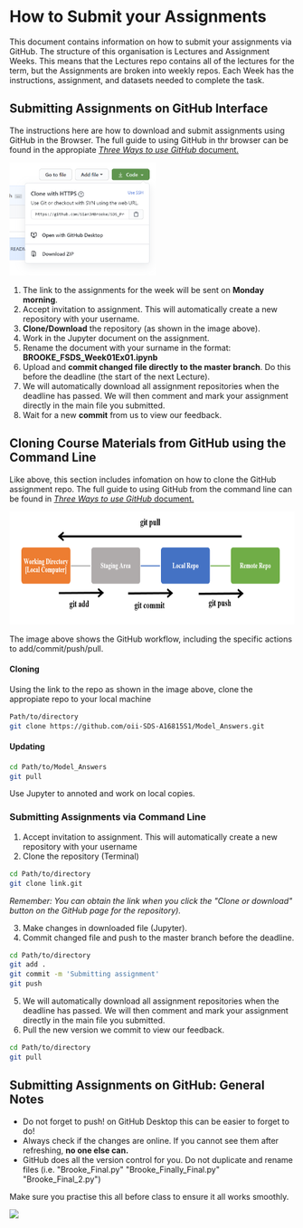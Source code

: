 # How to Submit your Assignments

This document contains information on how to submit your assignments via GitHub. The structure of this organisation is Lectures and Assignment Weeks. This means that the Lectures repo contains all of the lectures for the term, but the Assignments are broken into weekly repos. Each Week has the instructions, assignment, and datasets needed to complete the task.

## Submitting Assignments on GitHub Interface
The instructions here are how to download and submit assignments using GitHub in the Browser.
The full guide to using GitHub in thr browser can be found in the appropiate [*Three Ways to use GitHub* document.](/Three-Ways-to-Use-GitHub-WEBINTERFACE.md)

<img src="Images/download_ssh.PNG" height=200>

1. The link to the assignments for the week will be sent on **Monday morning**.
2. Accept invitation to assignment. This will automatically create a new repository with your username.
3. **Clone/Download** the repository (as shown in the image above).
4. Work in the Jupyter document on the assignment.
5. Rename the document with your surname in the format: **BROOKE_FSDS_Week01Ex01.ipynb**
6. Upload and **commit changed file directly to the master branch**. Do this before the deadline (the start of the next Lecture).
7. We will automatically download all assignment repositories when the deadline has passed. We will then comment and mark your assignment directly in the main file you submitted.
8. Wait for a new **commit** from us to view our feedback.

## Cloning Course Materials from GitHub using the Command Line
Like above, this section includes infomation on how to clone the GitHub assignment repo.
The full guide to using GitHub from the command line can be found in [*Three Ways to use GitHub* document.](https://github.com/oii-SDS-A16815S1/Admin/blob/master/Three-Ways-to-Use-GitHub-COMMANDLINE.md)

<img src="Images/git_workflow.PNG" height=200>

The image above shows the GitHub workflow, including the specific actions to add/commit/push/pull.

#### Cloning
Using the link to the repo as shown in the image above, clone the appropiate repo to your local machine
``` bash
Path/to/directory
git clone https://github.com/oii-SDS-A16815S1/Model_Answers.git
```
#### Updating
``` bash
cd Path/to/Model_Answers
git pull
```
Use Jupyter to annoted and work on local copies.

### Submitting Assignments via Command Line
1. Accept invitation to assignment. This will automatically create a new repository with your username
2. Clone the repository (Terminal)
``` bash
cd Path/to/directory
git clone link.git
```
*Remember: You can obtain the link when you click the "Clone or download" button on the GitHub page for the repository).*

3. Make changes in downloaded file (Jupyter).
4. Commit changed file and push to the master branch before the deadline.
```bash
cd Path/to/directory
git add .
git commit -m 'Submitting assignment'
git push
```
5. We will automatically download all assignment repositories when the deadline has passed. We will then comment and mark your assignment directly in the main file you submitted.
6. Pull the new version we commit to view our feedback.
``` bash
cd Path/to/directory
git pull
```

## Submitting Assignments on GitHub: General Notes
* Do not forget to push! on GitHub Desktop this can be easier to forget to do!
* Always check if the changes are online. If you cannot see them after refreshing, **no one else can.**
* GitHub does all the version control for you. Do not duplicate and rename files (i.e. "Brooke_Final.py" "Brooke_Finally_Final.py" "Brooke_Final_2.py")

Make sure you practise this all before class to ensure it all works smoothly.



<img src="https://imgs.xkcd.com/comics/git_2x.png" height=350>




